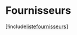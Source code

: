 # Fournisseurs

[!include[listefournisseurs](fournisseurs.listefournisseurs.autogen.md)]

































